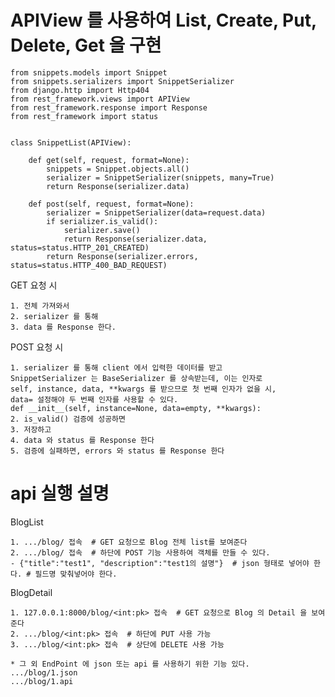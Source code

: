 # APIView 를 사용하여 List, Create, Put, Delete, Get 을 구현

    from snippets.models import Snippet
    from snippets.serializers import SnippetSerializer
    from django.http import Http404
    from rest_framework.views import APIView
    from rest_framework.response import Response
    from rest_framework import status


    class SnippetList(APIView):

        def get(self, request, format=None):
            snippets = Snippet.objects.all()
            serializer = SnippetSerializer(snippets, many=True)
            return Response(serializer.data)
    
        def post(self, request, format=None):
            serializer = SnippetSerializer(data=request.data)
            if serializer.is_valid():
                serializer.save()
                return Response(serializer.data, status=status.HTTP_201_CREATED)
            return Response(serializer.errors, status=status.HTTP_400_BAD_REQUEST)


GET 요청 시

    1. 전체 가져와서
    2. serializer 를 통해 
    3. data 를 Response 한다.

  
POST 요청 시

    1. serializer 를 통해 client 에서 입력한 데이터를 받고
    SnippetSerializer 는 BaseSerializer 를 상속받는데, 이는 인자로
    self, instance, data, **kwargs 를 받으므로 첫 번째 인자가 없을 시, 
    data= 설정해야 두 번째 인자를 사용할 수 있다.  
    def __init__(self, instance=None, data=empty, **kwargs):
    2. is_valid() 검증에 성공하면
    3. 저장하고
    4. data 와 status 를 Response 한다
    5. 검증에 실패하면, errors 와 status 를 Response 한다


# api 실행 설명  

BlogList

    1. .../blog/ 접속  # GET 요청으로 Blog 전체 list를 보여준다
    2. .../blog/ 접속  # 하단에 POST 기능 사용하여 객체를 만들 수 있다.
    - {"title":"test1", "description":"test1의 설명"}  # json 형태로 넣어야 한다. # 필드명 맞춰넣어야 한다.

BlogDetail

    1. 127.0.0.1:8000/blog/<int:pk> 접속  # GET 요청으로 Blog 의 Detail 을 보여준다
    2. .../blog/<int:pk> 접속  # 하단에 PUT 사용 가능
    3. .../blog/<int:pk> 접속  # 상단에 DELETE 사용 가능

    * 그 외 EndPoint 에 json 또는 api 를 사용하기 위한 기능 있다.
    .../blog/1.json 
    .../blog/1.api 